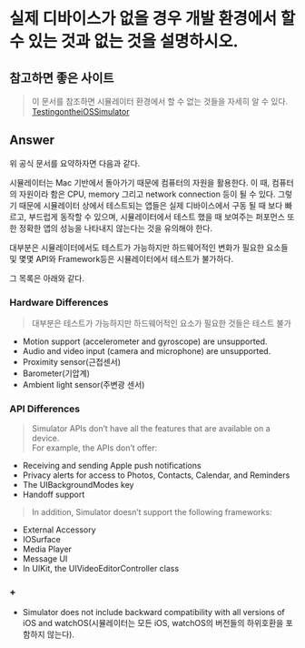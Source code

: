 # 실제 디바이스가 없을 경우 개발 환경에서 할 수 있는 것과 없는 것을 설명하시오.


## 참고하면 좋은 사이트
> 이 문서를 참조하면 시뮬레이터 환경에서 할 수 없는 것들을 자세히 알 수 있다.
[TestingontheiOSSimulator](https://developer.apple.com/library/archive/documentation/IDEs/Conceptual/iOS_Simulator_Guide/TestingontheiOSSimulator/TestingontheiOSSimulator.html) 


## Answer

위 공식 문서를 요약하자면 다음과 같다.    


시뮬레이터는 Mac 기반에서 돌아가기 때문에 컴퓨터의 자원을 활용한다.  이 때, 컴퓨터의 자원이라 함은 CPU, memory 그리고 network connection 등이 될 수 있다. 그렇기 때문에 시뮬레이터 상에서 테스트되는 앱들은 실제 디바이스에서 구동 될 때 보다 빠르고, 부드럽게 동작할 수 있으며, 시뮬레이터에서 테스트 했을 때 보여주는 퍼포먼스 또한 정확한 앱의 성능을 나타내지 않는다는 것을 유의해야 한다.

대부분은 시뮬레이터에서도 테스트가 가능하지만 하드웨어적인 변화가 필요한 요소들 및 몇몇 API와 Framework등은 시뮬레이터에서 테스트가 불가하다.  


그 목록은 아래와 같다.

### Hardware Differences
> 대부분은 테스트가 가능하지만 하드웨어적인 요소가 필요한 것들은 테스트 불가

* Motion support (accelerometer and gyroscope) are unsupported.
* Audio and video input (camera and microphone) are unsupported.
* Proximity sensor(근접센서)
* Barometer(기압계)
* Ambient light sensor(주변광 센서)


### API Differences
> Simulator APIs don’t have all the features that are available on a device.  
> For example, the APIs don’t offer:

* Receiving and sending Apple push notifications
* Privacy alerts for access to Photos, Contacts, Calendar, and Reminders
* The UIBackgroundModes key
* Handoff support

> In addition, Simulator doesn’t support the following frameworks:

* External Accessory
* IOSurface
* Media Player
* Message UI
* In UIKit, the UIVideoEditorController class


### + 
* Simulator does not include backward compatibility with all versions of iOS and watchOS(시뮬레이터는 모든 iOS, watchOS의 버전들의 하위호환을 포함하지 않는다).